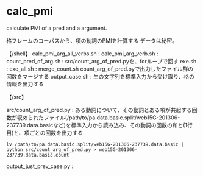 # calc_pmi
calculate PMI of a pred and a argument.


格フレームのコーパスから、項の動詞のPMIを計算する
データは秘密。

【/shell】
calc_pmi_arg_all_verbs.sh :
calc_pmi_arg_verb.sh :
count_pred_of_arg.sh : src/count_arg_of_pred.pyを、forループで回す
exe.sh :
exe_all.sh :
merge_count.sh count_arg_of_pred.pyで出力したファイル群の回数をマージする
output_case.sh : 生の文字列を標準入力から受け取り、格の情報を出力する

【/src】

src/count_arg_of_pred.py : ある動詞について、その動詞とある項が共起する回数が収められたファイル(/path/to/pa.data.basic.split/web15G-201306-237739.data.basicなど)を標準入力から読み込み、その動詞の回数の和と(1行目)と、項ごとの回数を出力する

`lv /path/to/pa.data.basic.split/web15G-201306-237739.data.basic | python src/count_arg_of_pred.py > web15G-201306-237739.data.basic.count`

output_just_prev_case.py : 
